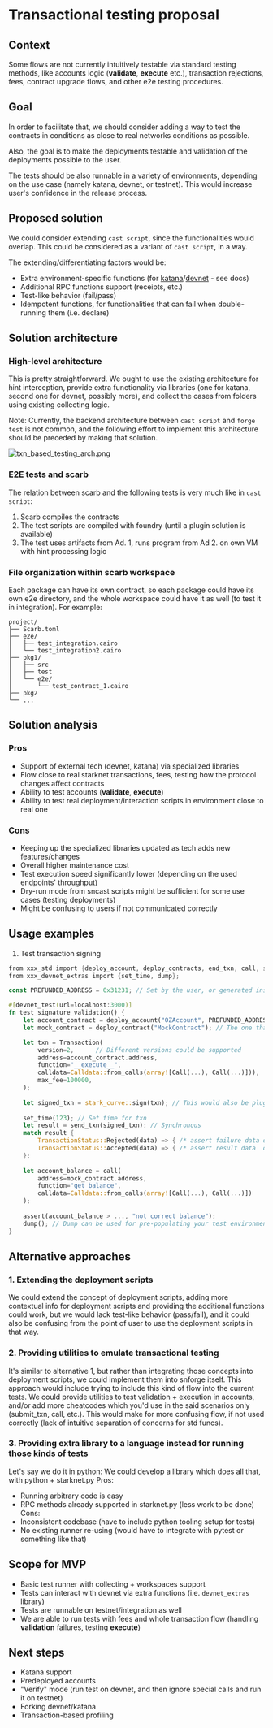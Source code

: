 # Transactional testing proposal

## Context

Some flows are not currently intuitively testable via standard testing methods, 
like accounts logic (__validate__, __execute__ etc.), transaction rejections,
fees, contract upgrade flows, and other e2e testing procedures.

## Goal

In order to facilitate that, we should consider adding a way to test
the contracts in conditions as close to real networks conditions as possible.

Also, the goal is to make the deployments testable and validation 
of the deployments possible to the user. 

The tests should be also runnable in a variety of environments, depending on the
use case (namely katana, devnet, or testnet). This would increase user's confidence
in the release process.

## Proposed solution

We could consider extending `cast script`, since the functionalities would overlap.
This could be considered as a variant of `cast script`, in a way. 

The extending/differentiating factors would be:

- Extra environment-specific functions (for [katana](https://dojoengine.org/toolchain/katana#features-highlight)/[devnet](https://0xspaceshard.github.io/starknet-devnet/docs/dump-load-restart) - see docs)
- Additional RPC functions support (receipts, etc.)
- Test-like behavior (fail/pass)
- Idempotent functions, for functionalities that can fail when double-running them (i.e. declare)


## Solution architecture

### High-level architecture
This is pretty straightforward. We ought to use the existing architecture for hint interception,
provide extra functionality via libraries (one for katana, second one for devnet, possibly more), and collect the cases from
folders using existing collecting logic. 

Note: Currently, the backend architecture between `cast script` and `forge test` is not common,
and the following effort to implement this architecture should be preceded by making that solution.

![txn_based_testing_arch.png](./txn_based_testing_arch.png)

### E2E tests and scarb

The relation between scarb and the following tests is very much like in `cast script`:
1. Scarb compiles the contracts
2. The test scripts are compiled with foundry (until a plugin solution is available)
3. The test uses artifacts from Ad. 1, runs program from Ad 2. on own VM with hint processing logic 

### File organization within scarb workspace

Each package can have its own contract, so each package could have its own e2e directory, 
and the whole workspace could have it as well (to test it in integration).
For example:
```
project/
├── Scarb.toml
├── e2e/
│   ├── test_integration.cairo
│   └── test_integration2.cairo
├── pkg1/
│   ├── src
│   ├── test
│   └── e2e/
│       └── test_contract_1.cairo
├── pkg2
└── ...
```
## Solution analysis

### Pros

- Support of external tech (devnet, katana) via specialized libraries
- Flow close to real starknet transactions, fees, testing how the protocol changes affect contracts
- Ability to test accounts (__validate__, __execute__)
- Ability to test real deployment/interaction scripts in environment close to real one

### Cons
- Keeping up the specialized libraries updated as tech adds new features/changes
- Overall higher maintenance cost
- Test execution speed significantly lower (depending on the used endpoints' throughput)
- Dry-run mode from sncast scripts might be sufficient for some use cases (testing deployments)
- Might be confusing to users if not communicated correctly


## Usage examples
1. Test transaction signing
```rust
from xxx_std import {deploy_account, deploy_contracts, end_txn, call, stark_curve, Transaction, TransactionStatus, Calldata, Call};  
from xxx_devnet_extras import {set_time, dump};

const PREFUNDED_ADDRESS = 0x31231; // Set by the user, or generated inside the test

#[devnet_test(url=localhost:3000)]
fn test_signature_validation() {
    let account_contract = deploy_account("OZAccount", PREFUNDED_ADDRESS, );
    let mock_contract = deploy_contract("MockContract"); // The one that account is calling

    let txn = Transaction(
        version=2,      // Different versions could be supported
        address=account_contract.address,
        function="__execute__", 
        calldata=Calldata::from_calls(array![Call(...), Call(...)])),
        max_fee=100000,
    );
    
    let signed_txn = stark_curve::sign(txn); // This would also be pluggable, for users to be able to sign with different curves
    
    set_time(123); // Set time for txn
    let result = send_txn(signed_txn); // Synchronous
    match result {
        TransactionStatus::Rejected(data) => { /* assert failure data or gas */ },
        TransactionStatus::Accepted(data) => { /* assert result data  or gas */ }
    };
    
    let account_balance = call(
        address=mock_contract.address, 
        function="get_balance",
        calldata=Calldata::from_calls(array![Call(...), Call(...)])
    );
    
    assert(account_balance > ..., "not correct balance");
    dump(); // Dump can be used for pre-populating your test environment
}
```

## Alternative approaches

### 1. Extending the deployment scripts

We could extend the concept of deployment scripts, adding more contextual info for deployment scripts and providing 
the additional functions could work, but we would lack test-like behavior (pass/fail), and it could also be confusing
from the point of user to use the deployment scripts in that way.


### 2. Providing utilities to emulate transactional testing

It's similar to alternative 1, but rather than integrating those concepts into deployment scripts,
we could implement them into snforge itself.
This approach would include trying to include this kind of flow into the current tests.
We could provide utilities to test validation + execution in accounts, and/or add more cheatcodes which you'd use in the 
said scenarios only (submit_txn, call, etc.). This would make for more confusing flow, if not used correctly
(lack of intuitive separation of concerns for std funcs).


### 3. Providing extra library to a language instead for running those kinds of tests
Let's say we do it in python:
We could develop a library which does all that, with python + starknet.py
Pros: 
- Running arbitrary code is easy
- RPC methods already supported in starknet.py (less work to be done)
Cons:
- Inconsistent codebase (have to include python tooling setup for tests)
- No existing runner re-using (would have to integrate with pytest or something like that)

## Scope for MVP

- Basic test runner with collecting + workspaces support
- Tests can interact with devnet via extra functions (i.e. `devnet_extras` library)
- Tests are runnable on testnet/integration as well
- We are able to run tests with fees and whole transaction flow (handling __validation__ failures, testing __execute__)

## Next steps

- Katana support
- Predeployed accounts
- "Verify" mode (run test on devnet, and then ignore special calls and run it on testnet)
- Forking devnet/katana
- Transaction-based profiling

